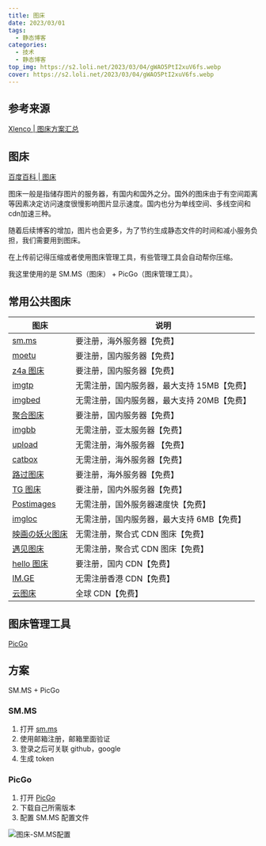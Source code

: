 ```yaml
---
title: 图床
date: 2023/03/01
tags:
  - 静态博客
categories:
  - 技术
  - 静态博客
top_img: https://s2.loli.net/2023/03/04/gWAO5PtI2xuV6fs.webp
cover: https://s2.loli.net/2023/03/04/gWAO5PtI2xuV6fs.webp
---
```


## 参考来源

[Xlenco | 图床方案汇总](https://blog.xlenco.top/posts/7ea9.html)

## 图床

[百度百科 | 图床](https://baike.baidu.com/item/%E5%9B%BE%E5%BA%8A/10721348?fr=aladdin)

图床一般是指储存图片的服务器，有国内和国外之分。国外的图床由于有空间距离等因素决定访问速度很慢影响图片显示速度。国内也分为单线空间、多线空间和cdn加速三种。

随着后续博客的增加，图片也会更多，为了节约生成静态文件的时间和减小服务负担，我们需要用到图床。

在上传前记得压缩或者使用图床管理工具，有些管理工具会自动帮你压缩。

我这里使用的是 SM.MS（图床） + PicGo（图床管理工具）。

## 常用公共图床

| 图床                                           | 说明                       |
|----------------------------------------------|--------------------------|
| [sm.ms](https://sm.ms)                       | 要注册，海外服务器【免费】            |
| [moetu](https://moetu.org)                   | 要注册，国内服务器【免费】            |
| [z4a 图床](https://www.z4a.net)                | 要注册，国内服务器【免费】            |
| [imgtp](https://www.imgtp.com)               | 无需注册，国内服务器，最大支持 15MB【免费】 |
| [imgbed](https://www.imgbed.com/?lang=zh-CN) | 无需注册，国内服务器，最大支持 20MB【免费】 |
| [聚合图床](https://www.superbed.cn)              | 要注册，国内服务器【免费】            |
| [imgbb](https://imgbb.com)                   | 无需注册，亚太服务器【免费】           |
| [upload](https://upload.cc)                  | 无需注册，海外服务器 【免费】          |
| [catbox](https://catbox.moe)                 | 无需注册，海外服务器【免费】           |
| [路过图床](https://imgtu.com)                    | 要注册，海外服务器【免费】            |
| [TG 图床](https://imgtg.com)                   | 要注册，国内外服务器【免费】           |
| [Postimages](https://postimages.org)         | 无需注册，国外服务器速度快【免费】        |
| [imgloc](https://imgloc.com)                 | 无需注册，国内服务器，最大支持 6MB【免费】  |
| [映画の妖火图床](https://yh-pic.ihcloud.net)        | 无需注册，聚合式 CDN 图床【免费】      |
| [遇见图床](https://www.hualigs.cn)               | 无需注册，聚合式 CDN 图床【免费】      |
| [hello 图床](https://www.helloimg.com)         | 要注册，国内 CDN【免费】           |
| [IM.GE](https://im.ge)                       | 无需注册香港 CDN【免费】           |
| [云图床](https://cloudimge.com)                 | 全球 CDN【免费】               |

## 图床管理工具

[PicGo](https://molunerfinn.com/PicGo/)

## 方案

SM.MS + PicGo

### SM.MS

1. 打开 [sm.ms](https://sm.ms)
2. 使用邮箱注册，邮箱里面验证
3. 登录之后可关联 github，google
4. 生成 token

### PicGo

1. 打开 [PicGo](https://molunerfinn.com/PicGo/)
2. 下载自己所需版本
3. 配置 SM.MS 配置文件

![图床-SM.MS配置](https://s2.loli.net/2023/03/04/xjLzk42NpQUGSVT.png)




